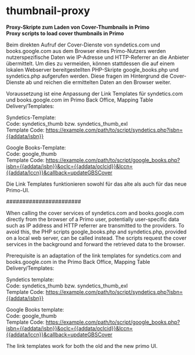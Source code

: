 # thumbnail-proxy
<strong>Proxy-Skripte zum Laden von Cover-Thumbnails in Primo
<br>Proxy scripts to load cover thumbnails in Primo</strong>

Beim direkten Aufruf der Cover-Dienste von syndetics.com und books.google.com aus dem Browser eines Primo-Nutzers werden nutzerspezifische Daten wie IP-Adresse und HTTP-Referrer an die Anbieter übermittelt. Um dies zu vermeiden, können stattdessen die auf einem lokalen Webserver bereitgestellten PHP-Skripte google_books.php und syndetics.php  aufgerufen werden. Diese fragen im Hintergrund die Cover-Dienste ab und reichen die ermittelten Daten an den Browser weiter. 

Voraussetzung ist eine Anpassung der Link Templates für syndetics.com und books.google.com im Primo Back Office, Mapping Table Delivery/Templates:

Syndetics-Template:
<br>Code: syndetics_thumb bzw. syndetics_thumb_exl
<br>Template Code: https://example.com/path/to/script/syndetics.php?isbn={{addata/isbn}}

Google Books-Template:
<br>Code: google_thumb
<br>Template Code: https://example.com/path/to/script/google_books.php?isbn={{addata/isbn}}&oclc={{addata/oclcid}}&lccn={{addata/lccn}}&callback=updateGBSCover

Die Link Templates funktionieren sowohl für das alte als auch für das neue Primo-UI.

#######################

When calling the cover services of syndetics.com and books.google.com directly from the browser of a Primo user, potentially user-specific data such as IP address and HTTP referrer are transmitted to the providers. To avoid this, the PHP scripts google_books.php and syndetics.php, provided on a local web server, can be called instead. The scripts request the cover services in the background and forward the retrieved data to the browser. 

Prerequisite is an adaptation of the link templates for syndetics.com and books.google.com in the Primo Back Office, Mapping Table Delivery/Templates:

Syndetics template:
<br>Code: syndetics_thumb bzw. syndetics_thumb_exl
<br>Template Code: https://example.com/path/to/script/syndetics.php?isbn={{addata/isbn}}

Google Books template:
<br>Code: google_thumb
<br>Template Code: https://example.com/path/to/script/google_books.php?isbn={{addata/isbn}}&oclc={{addata/oclcid}}&lccn={{addata/lccn}}&callback=updateGBSCover

The link templates work for both the old and the new primo UI.
